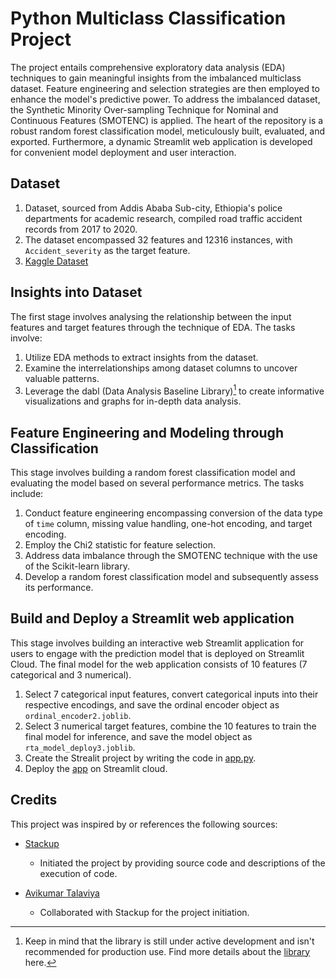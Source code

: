 # Python Multiclass Classification Project
The project entails comprehensive exploratory data analysis (EDA) techniques to gain meaningful insights from the imbalanced multiclass dataset. Feature engineering and selection strategies are then employed to enhance the model's predictive power. To address the imbalanced dataset, the Synthetic Minority Over-sampling Technique for Nominal and Continuous Features (SMOTENC) is applied. The heart of the repository is a robust random forest classification model, meticulously built, evaluated, and exported. Furthermore, a dynamic Streamlit web application is developed for convenient model deployment and user interaction.

## Dataset 
1. Dataset, sourced from Addis Ababa Sub-city, Ethiopia's police departments for academic research, compiled road traffic accident records from 2017 to 2020.
2. The dataset encompassed 32 features and 12316 instances, with `Accident_severity` as the target feature.
3. [Kaggle Dataset](https://www.kaggle.com/datasets/avikumart/road-traffic-severity-classification)
   
## Insights into Dataset 
The first stage involves analysing the relationship between the input features and target features through the technique of EDA. The tasks involve:
1. Utilize EDA methods to extract insights from the dataset.
2. Examine the interrelationships among dataset columns to uncover valuable patterns.
3. Leverage the dabl (Data Analysis Baseline Library)[^1] to create informative visualizations and graphs for in-depth data analysis.
[^1]: Keep in mind that the library is still under active development and isn't recommended for production use. Find more details about the [library](https://amueller.github.io/dabl/dev/) here.

## Feature Engineering and Modeling through Classification
This stage involves building a random forest classification model and evaluating the model based on several performance metrics. The tasks include:
1. Conduct feature engineering encompassing conversion of the data type of `time` column, missing value handling, one-hot encoding, and target encoding.
2. Employ the Chi2 statistic for feature selection.
3. Address data imbalance through the SMOTENC technique with the use of the Scikit-learn library. 
4. Develop a random forest classification model and subsequently assess its performance.

## Build and Deploy a Streamlit web application
This stage involves building an interactive web Streamlit application for users to engage with the prediction model that is deployed on Streamlit Cloud. The final model for the web application consists of  10 features (7 categorical and 3 numerical).  
1. Select 7 categorical input features, convert categorical inputs into their respective encodings, and save the ordinal encoder object as `ordinal_encoder2.joblib`.
2. Select 3 numerical target features, combine the 10 features to train the final model for inference, and save the model object as `rta_model_deploy3.joblib`.
3. Create the Strealit project by writing the code in [app.py](app.py). 
4. Deploy the [app](https://vas-prediction.streamlit.app/) on Streamlit cloud. 
   
## Credits

This project was inspired by or references the following sources:

- [Stackup](https://app.stackup.dev/campaign_page/python-end-to-end-multiclass-classification-project)
  - Initiated the project by providing source code and descriptions of the execution of code.
   
- [Avikumar Talaviya](https://twitter.com/avikumart)
  - Collaborated with Stackup for the project initiation. 


